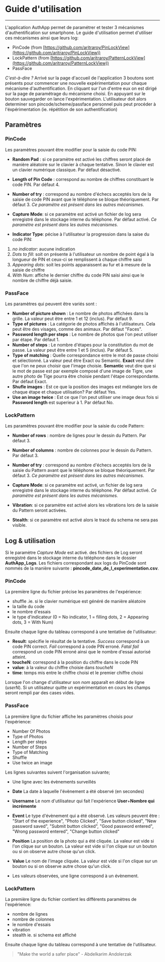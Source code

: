 # Guide d'utilisation
*********************

L'application AuthApp permet de paramétrer et tester 3 mécanismes d'authentification sur smartphone. Le guide d'utilisation permet d'utiliser ces mécanismes ainsi que leurs log:

+ PinCode (from [https://github.com/aritraroy/PinLockView](https://github.com/aritraroy/PinLockView))
+ LockPattern (from [https://github.com/aritraroy/PatternLockView](https://github.com/aritraroy/PatternLockView))
+ PassFace



*C'est-à-dire ?*
Arrivé sur la page d'accueil de l'application 3 boutons sont présents pour commencer une nouvelle expérimentation pour chaque mécanisme d'authentification. En cliquant sur l'un d'entre eux on est dirigé sur la page de paramétrage du mécanisme choisi. En appuyant sur le bouton sauvegarder on lance l'expérimentation. L'utilisateur doit alors determiner son pincode/scheme/passface personnel puis peut procéder à l'éxpérimentation (ie. répétition de son authentification)
## Paramètres

### PinCode
Les paramètres pouvant être modifier pour la saisie du code PIN:

+ **Random Pad** : si ce paramètre est activé les chiffres seront placé de manière aléatoire sur le clavier à chaque tentative. Sinon le clavier est un clavier numérique classique. Par défaut désactivé.

+ **Length of Pin Code** : correspond au nombre de chiffres constituant le code PIN. Par défaut 4.

+  **Number of try** :  correspond au nombre d'échecs acceptés lors de la saisie de code PIN avant que le téléphone se bloque théoriquement. Par défaut 3.
*Ce paramètre est présent dans les autres mécanismes.*

+  **Capture Mode**: si ce paramètre est activé un fichier de log sera enregistré dans le stockage interne du téléphone. Par défaut activé.
*Ce paramètre est présent dans les autres mécanismes.*
+  **Indicator Type**: pécise à l'utilisateur la progression dans la saise du code PIN:
 1. *no indicator*: aucune indication
 2. *Dots to fill*:  soit on présente à l'utilisateur un nombre de point égal à la longueur de PIN et ceux-ci se remplissent à chaque chiffre saisi
 3. *Appearing dots*: soit les points apparaissent au fur et à mesure de la saisie de chiffre
 4. *With Num*: affiche le dernier chiffre du code PIN saisi ainsi que le nombre de chiffre déjà saisie.


### PassFace
Les paramètres qui peuvent être variés sont :
+ **Number of picture shown** : Le nombre de photos affichées dans la grille. La valeur peut être entre 1 et 12 (inclus). Par défaut 9.
+ **Type of pictures** : La catégorie de photos affichés à l'utilisateurs. Cela peut être des visages, comme des animaux. Par défaut "Faces".
+ **Password length per steps** : Le nombre de photos que l'on peut utiliser par étape. Par défaut 1.
+ **Number of steps** : Le nombre d'étapes pour la constitution du mot de passe. La valeur peut être entre 1 et 5 (inclus). Par défaut 5.
+ **Type of matching** : Quelle correspondance entre le mot de passe choisi et sélectionné. La valeur peut être Exact ou Semantic. **Exact** veut dire que l'on ne peux choisir que l'image choisie. **Semantic** veut dire que si le mot de passe est par exemple composé d'une image de Tigre, une autre photo de Tige pourra être choisie pendant l'étape correspondante. Par défaut Exact.
+ **Shufle images** : Est ce que la position des images est mélangée lors de chaque étape et chaque utilisation? Par défaut Yes.
+ **Use an image twice** : Est ce que l'on peut utiliser une image deux fois si **Password length** est superieur à 1. Par défaut No.

### LockPattern
Les paramètres pouvant être modifier pour la saisie du code Pattern:

+ **Number of rows** : nombre de lignes pour le dessin du Pattern. Par défaut 3.

+ **Number of columns** : nombre de colonnes pour le dessin du Pattern. Par défaut 3.

+  **Number of try** :  correspond au nombre d'échecs acceptés lors de la saisie du Pattern avant que le téléphone se bloque théoriquement. Par défaut 3.
*Ce paramètre est présent dans les autres mécanismes.*

+  **Capture Mode**: si ce paramètre est activé, un fichier de log sera enregistré dans le stockage interne du téléphone. Par défaut activé.
*Ce paramètre est présent dans les autres mécanismes.*

+  **Vibration**: si ce paramètre est activé alors les vibrations lors de la saisie du Pattern seront activées.

+  **Stealth**: si ce paramètre est activé alors le tracé du schema ne sera pas visible.


## Log & utilisation

Si le paramètre *Capture Mode* est activé. des fichiers de Log seront enregistré dans le stockage interne du téléphone dans le dossier **AuthApp_Logs**. Les fichiers correspondant aux logs du PinCode sont nommés de la manière suivante : **pincode_date_de_l_experimentation.csv**.

### PinCode

La première ligne du fichier précise les paramètres de l'expérience:

+  shuffle .ie. si le clavier numérique est généré de manière aléatoire
+   la taille du code
+  le nombre d'essais
+ le type d'indicateur (0 = No indicator, 1 = filling dots, 2 = Appearing dots, 3 = With Num)

Ensuite chaque ligne du tableau correspond à une tentative de l'utilisateur:

+ **Result**: spécifie le résultat de la tentative. *Success* correspond à un code PIN correct. *Fail* correspond à code PIN erroné. *Fatal fail* correspond un code PIN erroné ainsi que le nombre d'essai autorisé atteint.  
+  **toucheN**: correspond à la position du chiffre dans le code PIN
+  **value**: à la valeur du chiffre choisie dans *toucheN*
+ **time**:  temps mis entre le chiffre choisi et le premier chiffre choisi

Lorsque l'on change d'utilisateur son *nom* apparaît en début de ligne (*userN*). Si un utilisateur quitte un expérimentation en cours les champs seront rempli par des cases vides.

### PassFace

La première ligne du fichier affiche les paramètres choisis pour l'expérience:
+ Number Of Photos
+ Type of Photos
+ Length per steps
+ Number of Steps
+ Type of Matching
+ Shuffle
+ Use twice an image

Les lignes suivantes suivent l'organisation suivante;
+ Une ligne avec les évènements surveillés
+ **Date** La date à laquelle l'évènement a été observé (en secondes)
+ **Username** Le nom d'utilisateur qui fait l'expérience **User**+**Nombre qui incrémente**
+ **Event** Le type d'évènement qui a été observé. Les valeurs peuvent être : "Start of the experience", "Photo Clicked", "Save button clicked", "New password saved", "Submit button clicked", "Good password entered", "Wrong password entered", "Change button clicked"
+ **Position** La position de la photo qui a été cliquée. La valeur est vide si l'on clique sur un bouton.  La valeur est vide si l'on clique sur un bouton ou si on observe autre chose qu'un click. 
+ **Value** Le nom de l'image cliquée. La valeur est vide si l'on clique sur un bouton ou si on observe autre chose qu'un click.

+ Les valeurs observées, une ligne correspond à un évènement.  

### LockPattern
La première ligne du fichier contient les différents paramètres de l'expérience:

+  nombre de lignes
+  nombre de colonnes
+  le nombre d'essais
+  vibration
+  stealth ie. si schema est affiché

Ensuite chaque ligne du tableau correspond à une tentative de l'utilisateur.




> "Make the world a safer place" - Abdelkarim Andolerzak
